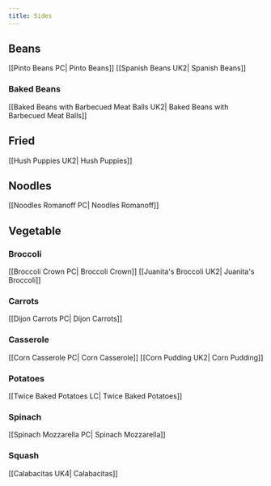 ```yaml
---
title: Sides
---
```

## Beans
[[Pinto Beans PC| Pinto Beans]]
[[Spanish Beans UK2| Spanish Beans]]
### Baked Beans
[[Baked Beans with Barbecued Meat Balls UK2| Baked Beans with Barbecued Meat Balls]]
## Fried
[[Hush Puppies UK2| Hush Puppies]]
## Noodles
[[Noodles Romanoff PC| Noodles Romanoff]]
## Vegetable
### Broccoli
[[Broccoli Crown PC| Broccoli Crown]]
[[Juanita's Broccoli UK2| Juanita's Broccoli]]
### Carrots
[[Dijon Carrots PC| Dijon Carrots]]
### Casserole
[[Corn Casserole PC| Corn Casserole]]
[[Corn Pudding UK2| Corn Pudding]]
### Potatoes
[[Twice Baked Potatoes LC| Twice Baked Potatoes]]
### Spinach
[[Spinach Mozzarella PC| Spinach Mozzarella]]
### Squash
[[Calabacitas UK4| Calabacitas]]